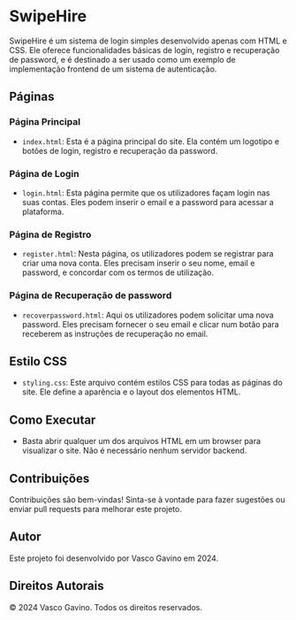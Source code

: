 # SwipeHire

SwipeHire é um sistema de login simples desenvolvido apenas com HTML e CSS. Ele oferece funcionalidades básicas de login, registro e recuperação de password, e é destinado a ser usado como um exemplo de implementação frontend de um sistema de autenticação.

## Páginas

### Página Principal
- `index.html`: Esta é a página principal do site. Ela contém um logotipo e botões de login, registro e recuperação da password.

### Página de Login
- `login.html`: Esta página permite que os utilizadores façam login nas suas contas. Eles podem inserir o email e a password para acessar a plataforma.

### Página de Registro
- `register.html`: Nesta página, os utilizadores podem se registrar para criar uma nova conta. Eles precisam inserir o seu nome, email e password, e concordar com os termos de utilização.

### Página de Recuperação de password
- `recoverpassword.html`: Aqui os utilizadores podem solicitar uma nova password. Eles precisam fornecer o seu email e clicar num botão para receberem as instruções de recuperação no email.

## Estilo CSS
- `styling.css`: Este arquivo contém estilos CSS para todas as páginas do site. Ele define a aparência e o layout dos elementos HTML.

## Como Executar
- Basta abrir qualquer um dos arquivos HTML em um browser para visualizar o site. Não é necessário nenhum servidor backend.

## Contribuições
Contribuições são bem-vindas! Sinta-se à vontade para fazer sugestões ou enviar pull requests para melhorar este projeto.

## Autor
Este projeto foi desenvolvido por Vasco Gavino em 2024.

## Direitos Autorais
© 2024 Vasco Gavino. Todos os direitos reservados.

